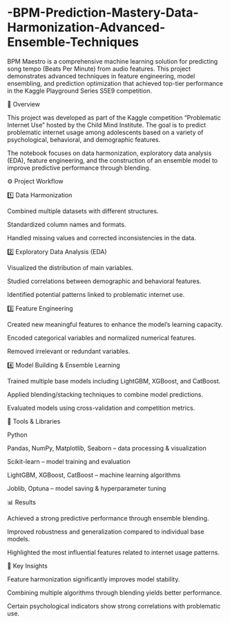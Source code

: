 # -BPM-Prediction-Mastery-Data-Harmonization-Advanced-Ensemble-Techniques
BPM Maestro is a comprehensive machine learning solution for predicting song tempo (Beats Per Minute) from audio features. This project demonstrates advanced techniques in feature engineering, model ensembling, and prediction optimization that achieved top-tier performance in the Kaggle Playground Series S5E9 competition.



📘 Overview

This project was developed as part of the Kaggle competition “Problematic Internet Use” hosted by the Child Mind Institute.
The goal is to predict problematic internet usage among adolescents based on a variety of psychological, behavioral, and demographic features.

The notebook focuses on data harmonization, exploratory data analysis (EDA), feature engineering, and the construction of an ensemble model to improve predictive performance through blending.

⚙️ Project Workflow

1️⃣ Data Harmonization

Combined multiple datasets with different structures.

Standardized column names and formats.

Handled missing values and corrected inconsistencies in the data.

2️⃣ Exploratory Data Analysis (EDA)

Visualized the distribution of main variables.

Studied correlations between demographic and behavioral features.

Identified potential patterns linked to problematic internet use.

3️⃣ Feature Engineering

Created new meaningful features to enhance the model’s learning capacity.

Encoded categorical variables and normalized numerical features.

Removed irrelevant or redundant variables.

4️⃣ Model Building & Ensemble Learning

Trained multiple base models including LightGBM, XGBoost, and CatBoost.

Applied blending/stacking techniques to combine model predictions.

Evaluated models using cross-validation and competition metrics.

🧩 Tools & Libraries

Python

Pandas, NumPy, Matplotlib, Seaborn – data processing & visualization

Scikit-learn – model training and evaluation

LightGBM, XGBoost, CatBoost – machine learning algorithms

Joblib, Optuna – model saving & hyperparameter tuning

📊 Results

Achieved a strong predictive performance through ensemble blending.

Improved robustness and generalization compared to individual base models.

Highlighted the most influential features related to internet usage patterns.

🧠 Key Insights

Feature harmonization significantly improves model stability.

Combining multiple algorithms through blending yields better performance.

Certain psychological indicators show strong correlations with problematic use.
